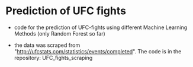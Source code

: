 # Prediction of UFC fights

- code for the prediction of UFC-fights using different Machine Learning Methods (only Random Forest so far)

- the data was scraped from "http://ufcstats.com/statistics/events/completed". The code is in the repository: UFC_fights_scraping
